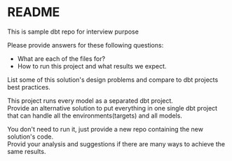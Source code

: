 # README

This is sample dbt repo for interview purpose

Please provide answers for these following questions:
* What are each of the files for?
* How to run this project and what results we expect.

List some of this solution's design problems and compare to dbt projects best practices.

This project runs every model as a separated dbt project.  
Provide an alternative solution to put everything in one single dbt project that can handle all the environments(targets) and all models.

You don't need to run it, just provide a new repo containing the new solution's code.  
Provid your analysis and suggestions if there are many ways to achieve the same results.
